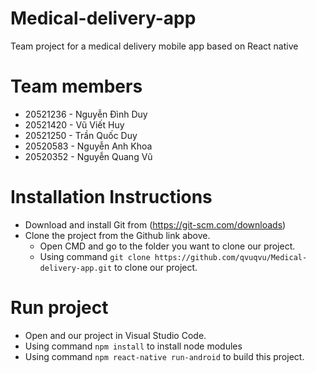 # Medical-delivery-app
Team project for a medical delivery mobile app based on React native

# Team members
 - 20521236 - Nguyễn Đình Duy
 - 20521420 - Vũ Viết Huy
 - 20521250 - Trần Quốc Duy
 - 20520583 - Nguyễn Anh Khoa
 - 20520352 - Nguyễn Quang Vũ

# Installation Instructions
- Download and install Git from (https://git-scm.com/downloads)
- Clone the project from the Github link above.
    + Open CMD and go to the folder you want to clone our project.
    + Using command `git clone https://github.com/qvuqvu/Medical-delivery-app.git` to clone our project.
    
# Run project
- Open and our project in Visual Studio Code.
- Using command `npm install` to install node modules
- Using command `npm react-native run-android` to build this project.
